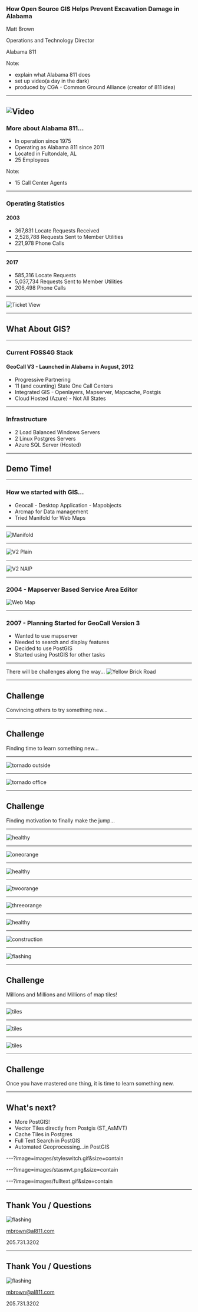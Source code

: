 ### How Open Source GIS Helps Prevent Excavation Damage in Alabama

Matt Brown

Operations and Technology Director

Alabama 811

Note:
 - explain what Alabama 811 does
 - set up video(a day in the dark)
 - produced by CGA - Common Ground Alliance (creator of 811 idea)
---
![Video](https://www.youtube.com/embed/phg5W55xCBw)
---
### More about Alabama 811...
- In operation since 1975
- Operating as Alabama 811 since 2011
- Located in Fultondale, AL
- 25 Employees

Note:
- 15 Call Center Agents

---

### Operating Statistics

#### 2003
- 367,831 Locate Requests Received
- 2,528,788 Requests Sent to Member Utilities
- 221,978 Phone Calls

---

#### 2017
- 585,316 Locate Requests
- 5,037,734 Requests Sent to Member Utilities
- 206,498 Phone Calls

---

![Ticket View](images/tickettext_t.png)

---
## What About GIS?

---
### Current FOSS4G Stack 

#### GeoCall V3 - Launched in Alabama in August, 2012

- Progressive Partnering
- 11 (and counting) State One Call Centers
- Integrated GIS - Openlayers, Mapserver, Mapcache, Postgis
- Cloud Hosted (Azure) - Not All States

---

### Infrastructure
- 2 Load Balanced Windows Servers
- 2 Linux Postgres Servers
- Azure SQL Server (Hosted)

---

## Demo Time!

---

### How we started with GIS...
- Geocall - Desktop Application - Mapobjects
- Arcmap for Data management
- Tried Manifold for Web Maps

---

![Manifold](images/manifold_t.png)

---

![V2 Plain](images/screennoimagery_t.jpg)

---

![V2 NAIP](images/screenimagery_t.jpg)

---

### 2004 - Mapserver Based Service Area Editor
![Web Map](images/mapviewer_t.png)

---

### 2007 - Planning Started for GeoCall Version 3
- Wanted to use mapserver
- Needed to search and display features
- Decided to use PostGIS
- Started using PostGIS for other tasks

---
There will be challenges along the way...
![Yellow Brick Road](images/yellow-brick-road-rainbow_t.jpg)

---

## Challenge

Convincing others to try something new...

---

## Challenge

Finding time to learn something new...

---

![tornado outside](images/tornado1.png)

---

![tornado office](images/tornado2.png)

---

## Challenge 

Finding motivation to finally make the jump...

---

![healthy](images/healthy.png)

---

![oneorange](images/oneorange.png)

---

![healthy](images/healthy.png)

---

![twoorange](images/twoorange.png)

---

![threeorange](images/threeorange.png)

---

![healthy](images/healthy.png)

---

![construction](images/construction.png)

---

![flashing](images/flashing.gif)

---

## Challenge

Millions and Millions and Millions of map tiles!

---

![tiles](images/level8.png)

---

![tiles](images/level8_imagery.png)

---

![tiles](images/level8_imageryol.png)

---

## Challenge

Once you have mastered one thing, it is time to learn something new.

---

## What's next?
- More PostGIS!
- Vector Tiles directly from Postgis (ST_AsMVT)
- Cache Tiles in Postgres
- Full Text Search in PostGIS
- Automated Geoprocessing...in PostGIS

---?image=images/styleswitch.gif&size=contain

---?image=images/stasmvt.png&size=contain

---?image=images/fulltext.gif&size=contain

---

## Thank You / Questions

![flashing](images/flashing.gif)

mbrown@al811.com

205.731.3202

---

## Thank You / Questions

![flashing](images/MFSYS25-1-lg.jpg)

mbrown@al811.com

205.731.3202



